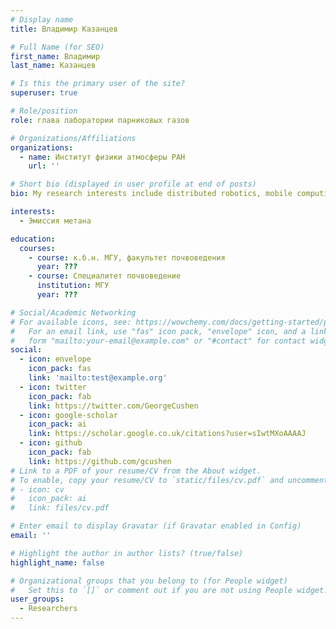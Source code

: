 ```yaml
---
# Display name
title: Владимир Казанцев

# Full Name (for SEO)
first_name: Владимир
last_name: Казанцев

# Is this the primary user of the site?
superuser: true

# Role/position
role: глава лаборатории парниковых газов

# Organizations/Affiliations
organizations:
  - name: Институт физики атмосферы РАН
    url: ''

# Short bio (displayed in user profile at end of posts)
bio: My research interests include distributed robotics, mobile computing and programmable matter.

interests:
  - Эмиссия метана

education:
  courses:
    - course: к.б.н. МГУ, факультет почвоведения
      year: ???
    - course: Специалитет почвоведение
      institution: МГУ
      year: ???

# Social/Academic Networking
# For available icons, see: https://wowchemy.com/docs/getting-started/page-builder/#icons
#   For an email link, use "fas" icon pack, "envelope" icon, and a link in the
#   form "mailto:your-email@example.com" or "#contact" for contact widget.
social:
  - icon: envelope
    icon_pack: fas
    link: 'mailto:test@example.org'
  - icon: twitter
    icon_pack: fab
    link: https://twitter.com/GeorgeCushen
  - icon: google-scholar
    icon_pack: ai
    link: https://scholar.google.co.uk/citations?user=sIwtMXoAAAAJ
  - icon: github
    icon_pack: fab
    link: https://github.com/gcushen
# Link to a PDF of your resume/CV from the About widget.
# To enable, copy your resume/CV to `static/files/cv.pdf` and uncomment the lines below.
# - icon: cv
#   icon_pack: ai
#   link: files/cv.pdf

# Enter email to display Gravatar (if Gravatar enabled in Config)
email: ''

# Highlight the author in author lists? (true/false)
highlight_name: false

# Organizational groups that you belong to (for People widget)
#   Set this to `[]` or comment out if you are not using People widget.
user_groups:
  - Researchers
---
```

